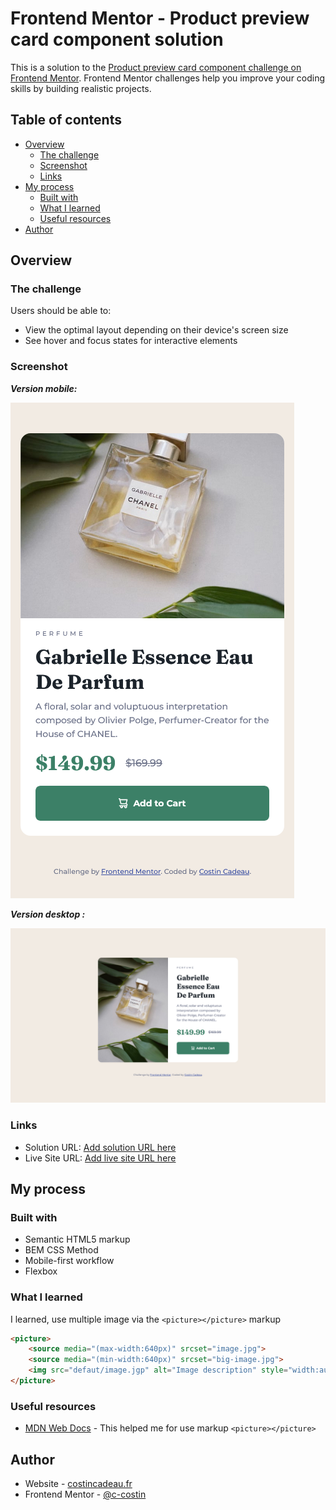 # Frontend Mentor - Product preview card component solution

This is a solution to the [Product preview card component challenge on Frontend Mentor](https://www.frontendmentor.io/challenges/product-preview-card-component-GO7UmttRfa). Frontend Mentor challenges help you improve your coding skills by building realistic projects. 

## Table of contents

- [Overview](#overview)
  - [The challenge](#the-challenge)
  - [Screenshot](#screenshot)
  - [Links](#links)
- [My process](#my-process)
  - [Built with](#built-with)
  - [What I learned](#what-i-learned)
  - [Useful resources](#useful-resources)
- [Author](#author)

## Overview

### The challenge

Users should be able to:

- View the optimal layout depending on their device's screen size
- See hover and focus states for interactive elements

### Screenshot

**_Version mobile:_**

![](./docs/screenshots/mobile.png)

**_Version desktop :_**

![](./docs/screenshots/desktop.png)

### Links

- Solution URL: [Add solution URL here](https://your-solution-url.com)
- Live Site URL: [Add live site URL here](https://your-live-site-url.com)

## My process

### Built with

- Semantic HTML5 markup
- BEM CSS Method
- Mobile-first workflow
- Flexbox

### What I learned

I learned, use multiple image via the `<picture></picture>` markup
```html
<picture>
    <source media="(max-width:640px)" srcset="image.jpg">
    <source media="(min-width:640px)" srcset="big-image.jpg">
    <img src="defaut/image.jgp" alt="Image description" style="width:auto">
</picture>
```

### Useful resources

- [MDN Web Docs](https://developer.mozilla.org/en-US/docs/Web/HTML/Element/picture) - This helped me for use markup `<picture></picture>`

## Author

- Website - [costincadeau.fr](https://costincadeau.fr)
- Frontend Mentor - [@c-costin](https://www.frontendmentor.io/profile/c-costin)
